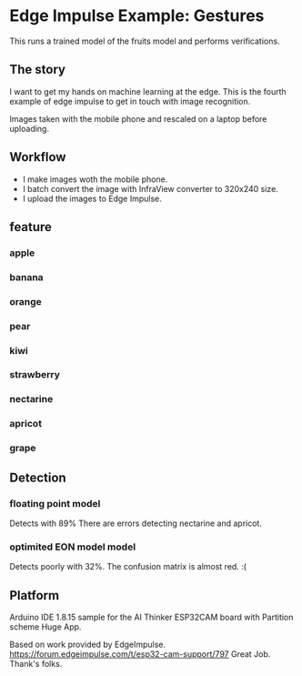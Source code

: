# Edge Impulse Example: Gestures
This runs a trained model of the fruits model and performs verifications.

## The story
I want to get my hands on machine learning at the edge.
This is the fourth example of edge impulse to get in touch with image recognition.

Images taken with the mobile phone and rescaled on a laptop before uploading.

## Workflow
* I make images woth the mobile phone.
* I batch convert the image with InfraView converter to 320x240 size.
* I upload the images to Edge Impulse.

## feature
### apple
### banana
### orange
### pear
### kiwi
### strawberry
### nectarine
### apricot
### grape

## Detection
### floating point model
Detects with 89%
There are errors detecting nectarine and apricot.
### optimited EON model model
Detects poorly with 32%. The confusion matrix is almost red. :(

## Platform
Arduino IDE 1.8.15 sample for the AI Thinker ESP32CAM board with Partition scheme Huge App.

Based on work provided by EdgeImpulse. 
https://forum.edgeimpulse.com/t/esp32-cam-support/797
Great Job. 
Thank's folks.
